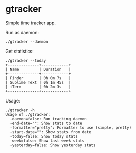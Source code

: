 gtracker
================

Simple time tracker app.

Run as daemon:

    ./gtracker --daemon


Get statistics:

    ./gtracker --today
    +--------------+------------+
    | Name         | Duration   |
    +--------------+------------+
    | Finder       | 0h 0m 7s   |
    | Sublime Text | 0h 1m 45s  |
    | iTerm        | 0h 2m 3s   |
    +--------------+------------+

Usage:

    ./gtracker -h
    Usage of ./gtracker:
      -daemon=false: Run tracking daemon
      -end-date="": Show stats to date
      -formatter="pretty": Formatter to use (simple, pretty)
      -start-date="": Show stats from date
      -today=false: Show today stats
      -week=false: Show last week stats
      -yesterday=false: Show yesterday stats
